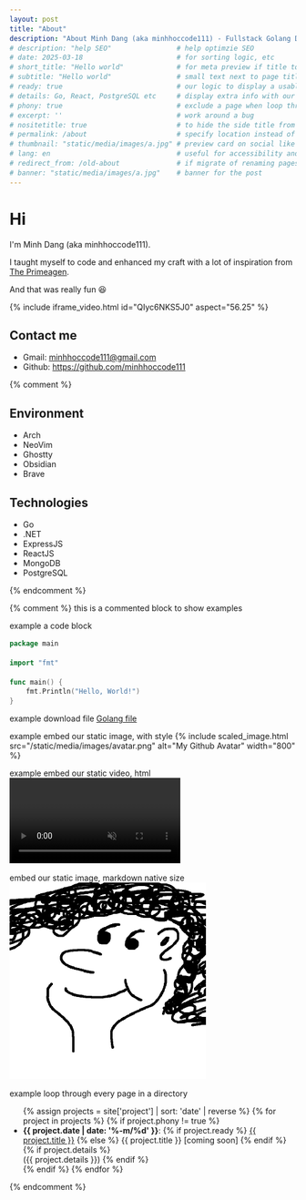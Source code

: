 ```yaml
---
layout: post
title: "About"
description: "About Minh Dang (aka minhhoccode111) - Fullstack Golang Developer"
# description: "help SEO"                # help optimzie SEO
# date: 2025-03-18                       # for sorting logic, etc
# short_title: "Hello world"             # for meta preview if title too long
# subtitle: "Hello world"                # small text next to page title with our custom theme
# ready: true                            # our logic to display a usable link when loop
# details: Go, React, PostgreSQL etc     # display extra info with our custom theme
# phony: true                            # exclude a page when loop through a dir with our logic
# excerpt: ''                            # work around a bug
# nositetitle: true                      # to hide the side title from the page title
# permalink: /about                      # specify location instead of using default
# thumbnail: "static/media/images/a.jpg" # preview card on social like twitter
# lang: en                               # useful for accessibility and SEO, especially if your site is multilingual
# redirect_from: /old-about              # if migrate of renaming pages, prevent broken links
# banner: "static/media/images/a.jpg"    # banner for the post
---
```


# Hi

I'm Minh Dang (aka minhhoccode111).

I taught myself to code and enhanced my craft with a lot of inspiration from [The Primeagen](https://www.youtube.com/@ThePrimeagen).

And that was really fun 😆

{% include iframe_video.html id="QIyc6NKS5J0" aspect="56.25" %}

## Contact me

- Gmail: <minhhoccode111@gmail.com>
- Github: <https://github.com/minhhoccode111>

{% comment %}

## Environment

- Arch
- NeoVim
- Ghostty
- Obsidian
- Brave

## Technologies

- Go
- .NET
- ExpressJS
- ReactJS
- MongoDB
- PostgreSQL

{% endcomment %}

{% comment %}
this is a commented block to show examples

example a code block

```go
package main

import "fmt"

func main() {
    fmt.Println("Hello, World!")
}
```

example download file
[Golang file](/static/files/hello-world.go)

example embed our static image, with style
{% include scaled_image.html src="/static/media/images/avatar.png" alt="My Github Avatar" width="800" %}

example embed our static video, html
<video autoplay="autoplay" loop="loop" controls muted playsinline  oncontextmenu="return false;"  preload="auto"  class="demo">

  <source src="/static/media/demos/vim.mp4" type="video/mp4">
</video>

embed our static image, markdown native size
![Local Port Forwarding](/static/media/images/avatar.png)

example loop through every page in a directory

<ul class="double-spaced">
  {% assign projects = site['project'] | sort: 'date' | reverse %}
  {% for project in projects %}
    {% if project.phony != true %}
      <li>
        <strong>{{ project.date | date: '%-m/%d' }}</strong>:
        {% if project.ready %}
          <a href="{{ project.url }}">{{ project.title }}</a>
        {% else %}
          {{ project.title }} [coming soon]
        {% endif %}
        {% if project.details %}
          <br>
          ({{ project.details }})
        {% endif %}
      </li>
    {% endif %}
  {% endfor %}
</ul>
{% endcomment %}
